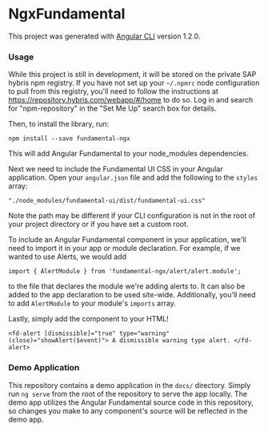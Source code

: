 # NgxFundamental

This project was generated with [Angular CLI](https://github.com/angular/angular-cli) version 1.2.0.

### Usage

While this project is still in development, it will be stored on the private SAP hybris npm registry.  If you have not set up your `~/.npmrc` node configuration to pull from this registry, you'll need to follow the instructions at <https://repository.hybris.com/webapp/#/home> to do so.  Log in and search for "npm-repository" in the "Set Me Up" search box for details.

Then, to install the library, run: 

`npm install --save fundamental-ngx`

This will add Angular Fundamental to your node_modules dependencies.

Next we need to include the Fundamental UI CSS in your Angular application.  Open your `angular.json` file and add the following to the `styles` array:

`"./node_modules/fundamental-ui/dist/fundamental-ui.css"`

Note the path may be different if your CLI configuration is not in the root of your project directory or if you have set a custom root.

To include an Angular Fundamental component in your application, we'll need to import it in your app or module declaration.  For example, if we wanted to use Alerts, we would add

`import { AlertModule } from 'fundamental-ngx/alert/alert.module';`

to the file that declares the module we're adding alerts to.  It can also be added to the app declaration to be used site-wide.  Additionally, you'll need to add `AlertModule` to your module's `imports` array.

Lastly, simply add the component to your HTML!  

`
      <fd-alert [dismissible]="true" type="warning" (close)="showAlert($event)">
        A dismissible warning type alert.
      </fd-alert>
`

### Demo Application

This repository contains a demo application in the `docs/` directory.  Simply run `ng serve` from the root of the repository to serve the app locally.  The demo app utilizes the Angular Fundamental source code in this repository, so changes you make to any component's source will be reflected in the demo app.
